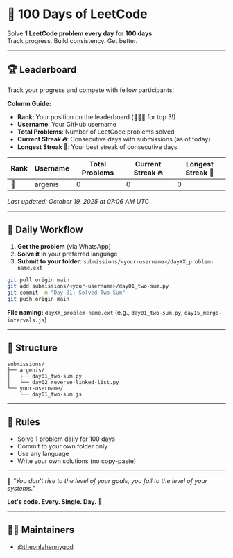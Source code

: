 # 💯 100 Days of LeetCode

Solve **1 LeetCode problem every day** for **100 days**.  
Track progress. Build consistency. Get better.

---

<!-- LEADERBOARD:START -->

## 🏆 Leaderboard

Track your progress and compete with fellow participants!

**Column Guide:**
- **Rank**: Your position on the leaderboard (🥇🥈🥉 for top 3!)
- **Username**: Your GitHub username
- **Total Problems**: Number of LeetCode problems solved
- **Current Streak 🔥**: Consecutive days with submissions (as of today)
- **Longest Streak 💪**: Your best streak of consecutive days

| Rank | Username | Total Problems | Current Streak 🔥 | Longest Streak 💪 |
|------|----------|----------------|-------------------|-------------------|
| 🥇 | argenis | 0 | 0 | 0 |

*Last updated: October 19, 2025 at 07:06 AM UTC*

<!-- LEADERBOARD:END -->

---

## 🚀 Daily Workflow

1. **Get the problem** (via WhatsApp)
2. **Solve it** in your preferred language
3. **Submit to your folder**: `submissions/<your-username>/dayXX_problem-name.ext`

```bash
git pull origin main
git add submissions/<your-username>/day01_two-sum.py
git commit -m "Day 01: Solved Two Sum"
git push origin main
```

**File naming:** `dayXX_problem-name.ext` (e.g., `day01_two-sum.py`, `day15_merge-intervals.js`)

---

## 📁 Structure

```
submissions/
├── argenis/
│   ├── day01_two-sum.py
│   └── day02_reverse-linked-list.py
└── your-username/
    └── day01_two-sum.js
```

---

## 📜 Rules

- Solve 1 problem daily for 100 days
- Commit to your own folder only
- Use any language
- Write your own solutions (no copy-paste)

---

💬 _"You don't rise to the level of your goals, you fall to the level of your systems."_

**Let's code. Every. Single. Day.** 🚀

---

## 🧑‍💻 Maintainers

- [@theonlyhennygod](https://github.com/theonlyhennygod)
